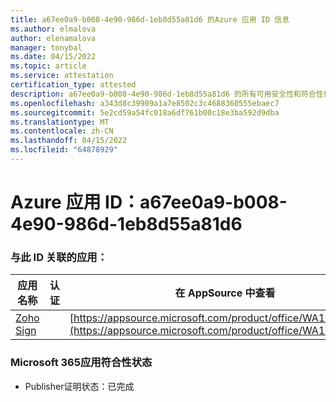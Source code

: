 ```yaml
---
title: a67ee0a9-b008-4e90-986d-1eb8d55a81d6 的Azure 应用 ID 信息
ms.author: elmalova
author: elenamalova
manager: tonybal
ms.date: 04/15/2022
ms.topic: article
ms.service: attestation
certification_type: attested
description: a67ee0a9-b008-4e90-986d-1eb8d55a81d6 的所有可用安全性和符合性信息。
ms.openlocfilehash: a343d8c39909a1a7e8502c3c4688360555ebaec7
ms.sourcegitcommit: 5e2cd59a54fc018a6df761b00c18e3ba592d9dba
ms.translationtype: MT
ms.contentlocale: zh-CN
ms.lasthandoff: 04/15/2022
ms.locfileid: "64878929"
---
```

# <a name="azure-app-id-a67ee0a9-b008-4e90-986d-1eb8d55a81d6"></a>Azure 应用 ID：a67ee0a9-b008-4e90-986d-1eb8d55a81d6


### <a name="apps-associated-with-this-id"></a>与此 ID 关联的应用：
| **应用名称** | **认证** | **在 AppSource 中查看** |
|--------------|---------------|-----------------------|
| [Zoho Sign](../forward/WA104382011.md) |  | [https://appsource.microsoft.com/product/office/WA104382011](https://appsource.microsoft.com/product/office/WA104382011) |

### <a name="microsoft-365-app-compliance-status"></a>Microsoft 365应用符合性状态
- Publisher证明状态：已完成
